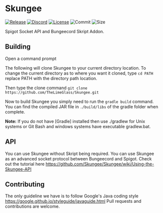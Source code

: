 # Skungee
[![Release](https://img.shields.io/github/release/TheLimeGlass/Skungee.svg)](https://github.com/TheLimeGlass/Skungee/releases)
[![Discord](https://img.shields.io/discord/138464183946575874.svg?label=skript-chat%20discord)](https://discord.gg/7rk74Pg)
[![License](https://img.shields.io/badge/License-Apache%202.0-red.svg)](https://opensource.org/licenses/Apache-2.0)
![Commit](https://img.shields.io/github/last-commit/TheLimeGlass/Skungee.svg)
![Size](https://img.shields.io/github/repo-size/TheLimeGlass/Skungee.svg)

Spigot Socket API and Bungeecord Skript Addon.

## Building
Open a command prompt

The following will clone Skungee to your current directory location. To change the current directory as to where you want it cloned, type `cd PATH` replace PATH with the directory path location.

Then type the clone command
`git clone https://github.com/TheLimeGlass/Skungee.git`

Now to build Skungee you simply need to run the `gradle build` command. You can find the compiled JAR file in `./build/libs` of the gradle folder when complete.

__Note:__ If you do not have [Gradle] installed then use ./gradlew for Unix systems or Git Bash and windows systems have executable gradlew.bat.

## API
You can use Skungee without Skript being required. You can use Skungee as an advanced socket protocol between Bungeecord and Spigot.
Check out the tutorial here https://github.com/Skungee/Skungee/wiki/Using-the-Skungee-API

## Contributing
The only guideline we have is to follow Google's Java coding style https://google.github.io/styleguide/javaguide.html
Pull requests and contributions are welcome.

